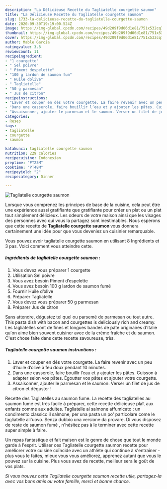 ```yaml
---
description: "La Délicieuse Recette du Tagliatelle courgette saumon"
title: "La Délicieuse Recette du Tagliatelle courgette saumon"
slug: 1733-la-delicieuse-recette-du-tagliatelle-courgette-saumon
date: 2020-09-30T19:19:00.524Z
image: https://img-global.cpcdn.com/recipes/49d209f9d06d1e81/751x532cq70/tagliatelle-courgette-saumon-photo-principale-de-la-recette.jpg
thumbnail: https://img-global.cpcdn.com/recipes/49d209f9d06d1e81/751x532cq70/tagliatelle-courgette-saumon-photo-principale-de-la-recette.jpg
cover: https://img-global.cpcdn.com/recipes/49d209f9d06d1e81/751x532cq70/tagliatelle-courgette-saumon-photo-principale-de-la-recette.jpg
author: Mable Garcia
ratingvalue: 3.8
reviewcount: 11
recipeingredient:
- "1 courgette"
- " Sel poivre"
- " Piment despelette"
- "100 g lardon de saumon fum"
- " Huile dolive"
- " Tagliatelle"
- "50 g parmesan"
- " Jus de citron"
recipeinstructions:
- "Laver et couper en dés votre courgette. La faire revenir avec un peu d’huile d’olive à feu doux pendant 10 minutes."
- "Dans une casserole, faire bouillir l’eau et y ajouter les pâtes. Cuisson à adapter selon vos pâtes. Égoutter vos pâtes et ajouter votre courgette."
- "Assaisonner, ajouter le parmesan et le saumon. Verser un filet de jus de citron et déguster !"
categories:
- Resep
tags:
- tagliatelle
- courgette
- saumon

katakunci: tagliatelle courgette saumon 
nutrition: 229 calories
recipecuisine: Indonesian
preptime: "PT23M"
cooktime: "PT48M"
recipeyield: "2"
recipecategory: Dinner

---
```



![Tagliatelle courgette saumon](https://img-global.cpcdn.com/recipes/49d209f9d06d1e81/751x532cq70/tagliatelle-courgette-saumon-photo-principale-de-la-recette.jpg)

Lorsque vous comprenez les principes de base de la cuisine, cela peut être une expérience aussi gratifiante que gratifiante pour créer un plat ou un plat tout simplement délicieux. Les odeurs de votre maison ainsi que les visages des personnes avec qui vous la partagez sont inestimables. Nous espérons que cette recette de <strong> Tagliatelle courgette saumon </strong> vous donnera certainement une idée pour que vous deveniez un cuisinier remarquable.

<!--inarticleads1-->

Vous pouvez avoir tagliatelle courgette saumon en utilisant 8 Ingrédients et 3 pas. Voici comment vous atteindre cette.

##### Ingrédients de tagliatelle courgette saumon :

1. Vous devez vous préparer 1 courgette
1. Utilisation  Sel poivre
1. Vous avez besoin  Piment d’espelette
1. Vous avez besoin 100 g lardon de saumon fumé
1. Fournir  Huile d’olive
1. Préparer  Tagliatelle
1. Vous devez vous préparer 50 g parmesan
1. Préparer  Jus de citron


Sans attendre, dégustez tel quel ou parsemé de parmesan ou tout autre. This pasta dish with bacon and courgettes is deliciously rich and creamy. Les tagliatelles sont de fines et longues bandes de pâte originaires d&#39;Italie qu&#39;on aime bien souvent cuisiner avec de la crème fraîche et du saumon. C&#39;est chose faite dans cette recette savoureuse, très. 

<!--inarticleads2-->

##### Tagliatelle courgette saumon instructions :

1. Laver et couper en dés votre courgette. La faire revenir avec un peu d’huile d’olive à feu doux pendant 10 minutes.
1. Dans une casserole, faire bouillir l’eau et y ajouter les pâtes. Cuisson à adapter selon vos pâtes. Égoutter vos pâtes et ajouter votre courgette.
1. Assaisonner, ajouter le parmesan et le saumon. Verser un filet de jus de citron et déguster !


Recette des Tagliatelles au saumon fume. La recette des tagliatelles au saumon fumé est très facile à préparer, cette recette délicieuse plaît aux enfants comme aux adultes. Tagliatelle al salmone affumicato : un condimento classico il salmone, per una pasta un po&#39; particolare come le tagliatelle all&#39;uovo. Senza dubbio una versione da provare. Di vous disposez de reste de saumon fumé , n&#39;hésitez pas à le terminer avec cette recette super simple à faire. 

<!--inarticleads1-->

<p>
Un repas fantastique et fait maison est le genre de chose que tout le monde garde à l'esprit. Utiliser ces Tagliatelle courgette saumon recette pour améliorer votre cuisine coïncide avec un athlète qui continue à s'entraîner - plus vous le faites, mieux vous vous améliorez, apprenez autant que vous le pouvez sur la cuisine. Plus vous avez de recette, meilleur sera le goût de vos plats.
</p>

<p>
<i>Si vous trouvez cette Tagliatelle courgette saumon recette utile, partagez-la avec vos bons amis ou votre famille, merci et bonne chance.</i>
</p>
